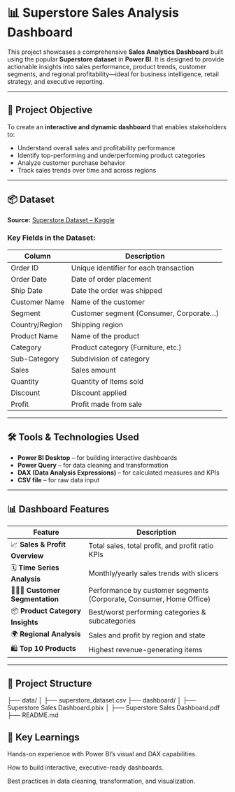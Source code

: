 # 📊 Superstore Sales Analysis Dashboard

This project showcases a comprehensive **Sales Analytics Dashboard** built using the popular **Superstore dataset** in **Power BI**. It is designed to provide actionable insights into sales performance, product trends, customer segments, and regional profitability—ideal for business intelligence, retail strategy, and executive reporting.

---

## 🎯 Project Objective

To create an **interactive and dynamic dashboard** that enables stakeholders to:
- Understand overall sales and profitability performance
- Identify top-performing and underperforming product categories
- Analyze customer purchase behavior
- Track sales trends over time and across regions

---

## 📦 Dataset

**Source:** [Superstore Dataset – Kaggle](https://www.kaggle.com/datasets/vivek468/superstore-dataset-final)

### Key Fields in the Dataset:

| Column         | Description                              |
|----------------|------------------------------------------|
| Order ID       | Unique identifier for each transaction   |
| Order Date     | Date of order placement                  |
| Ship Date      | Date the order was shipped               |
| Customer Name  | Name of the customer                     |
| Segment        | Customer segment (Consumer, Corporate…)  |
| Country/Region | Shipping region                          |
| Product Name   | Name of the product                      |
| Category       | Product category (Furniture, etc.)       |
| Sub-Category   | Subdivision of category                  |
| Sales          | Sales amount                             |
| Quantity       | Quantity of items sold                   |
| Discount       | Discount applied                         |
| Profit         | Profit made from sale                    |

---

## 🛠 Tools & Technologies Used

- **Power BI Desktop** – for building interactive dashboards
- **Power Query** – for data cleaning and transformation
- **DAX (Data Analysis Expressions)** – for calculated measures and KPIs
- **CSV file** – for raw data input

---

## 📊 Dashboard Features

| Feature                        | Description |
|--------------------------------|-------------|
| 📈 **Sales & Profit Overview** | Total sales, total profit, and profit ratio KPIs |
| 🗓 **Time Series Analysis**    | Monthly/yearly sales trends with slicers |
| 🧑‍🤝‍🧑 **Customer Segmentation** | Performance by customer segments (Corporate, Consumer, Home Office) |
| 📦 **Product Category Insights** | Best/worst performing categories & subcategories |
| 🌍 **Regional Analysis**       | Sales and profit by region and state |
| 🛍 **Top 10 Products**         | Highest revenue-generating items |

---

## 📂 Project Structure

├── data/
│ ├── superstore_dataset.csv
├── dashboard/
│ ├── Superstore Sales Dashboard.pbix
│ ├── Superstore Sales Dashboard.pdf
├── README.md

## 📌 Key Learnings
Hands-on experience with Power BI’s visual and DAX capabilities.

How to build interactive, executive-ready dashboards.

Best practices in data cleaning, transformation, and visualization.
